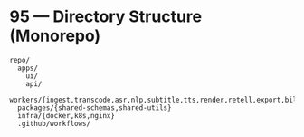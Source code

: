 
# 95 — Directory Structure (Monorepo)

```
repo/
  apps/
    ui/
    api/
    workers/{ingest,transcode,asr,nlp,subtitle,tts,render,retell,export,billing,common}
  packages/{shared-schemas,shared-utils}
  infra/{docker,k8s,nginx}
  .github/workflows/
```
